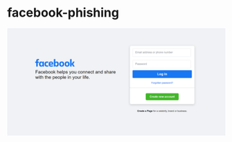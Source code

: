 # facebook-phishing

<img align="left" src="https://github.com/anmolbhardwaj17/facebook-phishing/blob/master/screen.png" />

